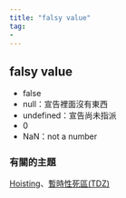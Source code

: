 ```yaml
---
title: "falsy value"
tag: 
- 
---
```

## falsy value
-   false	
-   null：宣告裡面沒有東西
-   undefined：宣告尚未指派
-   0
-   NaN：not a number

### 有關的主題
[Hoisting](Hoisting.md)、[暫時性死區(TDZ)](暫時性死區(TDZ).md)